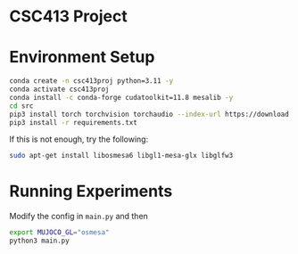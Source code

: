 # CSC413 Project

# Environment Setup

```bash
conda create -n csc413proj python=3.11 -y
conda activate csc413proj
conda install -c conda-forge cudatoolkit=11.8 mesalib -y
cd src
pip3 install torch torchvision torchaudio --index-url https://download.pytorch.org/whl/cu118
pip3 install -r requirements.txt
```

If this is not enough, try the following:
```bash
sudo apt-get install libosmesa6 libgl1-mesa-glx libglfw3
````

# Running Experiments

Modify the config in `main.py` and then
```bash
export MUJOCO_GL="osmesa"
python3 main.py
```
